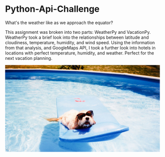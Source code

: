 # Python-Api-Challenge
What's the weather like as we approach the equator?

This assignment was broken into two parts: WeatherPy and VacationPy.  WeatherPy took a brief look into the relationships between latitude and cloudiness, temperature, humidity, and wind speed.  Using the information from that analysis, and GoogleMaps API, I took a further look into hotels in locations with perfect temperature, humidity, and weather.  Perfect for the next vacation planning.

![alt text][logo]

[logo]: WeatherPy/Images/dog_vacay.jpg "Doggy Vacay"
